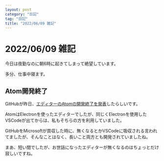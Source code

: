 ```yaml
---
layout: post
category: "日記"
tag: "日記"
title: "2022/06/09 雑記"
---
```

# 2022/06/09 雑記
今日は夜勤なのに朝6時に起きてしまって絶望しています。

多分、仕事中寝ます。

## Atom開発終了

GitHubが昨日、[エディターのAtomの開発終了を発表](https://forest.watch.impress.co.jp/docs/news/1415735.html)したらしいです。

AtomはElectronを使ったエディターでしたが、同じくElectronを使用したVSCodeが出てからは、私もそちらの方を利用していました。

GitHubをMicrosoftが買収した時に、無くなるとかVSCodeに吸収される言われてましたが、そんなことはなく、長いこと両方とも開発されていましたね。

まあ、短い間でしたが、お世話になったエディターが無くなるのはちょっとだけ寂しいですね。

